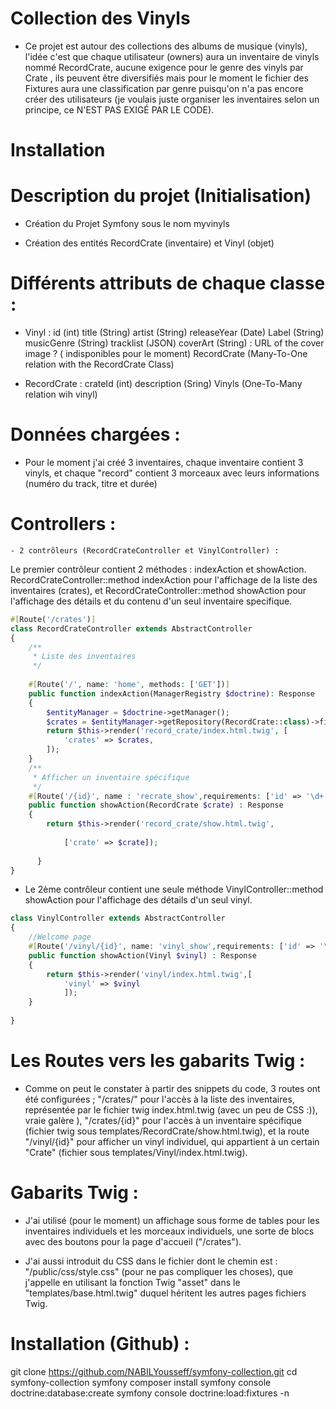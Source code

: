 # Collection des Vinyls

- Ce projet est autour des collections des albums de musique (vinyls), l'idée c'est que chaque utilisateur (owners) aura un inventaire de vinyls nommé RecordCrate, aucune exigence pour le genre des vinyls par Crate , ils peuvent être diversifiés mais pour le moment le fichier des Fixtures aura une classification par genre puisqu'on n'a pas encore créer des utilisateurs (je voulais juste organiser les inventaires selon un principe, ce N'EST PAS EXIGÉ PAR LE CODE). 


# Installation 


# Description du projet (Initialisation)


- Création du Projet Symfony sous le nom myvinyls


- Création des entités RecordCrate (inventaire) et Vinyl (objet)

# Différents attributs de chaque classe :
  - Vinyl :
     id (int)
     title (String)
     artist (String)
     releaseYear (Date)
     Label (String)
     musicGenre (String)
     tracklist (JSON)
     coverArt (String) : URL of the cover image ? ( indisponibles pour le moment)
     RecordCrate (Many-To-One relation with the RecordCrate Class)

  - RecordCrate :
     crateId (int)
     description (Sring)
     Vinyls (One-To-Many relation wih vinyl)

# Données chargées :

  -  Pour le moment j'ai créé 3 inventaires, chaque inventaire contient 3 vinyls, et chaque "record" contient 3 morceaux avec leurs informations (numéro du track, titre et durée) 
    
# Controllers :
    
    - 2 contrôleurs (RecordCrateController et VinylController) : 
    
Le premier contrôleur contient 2 méthodes : indexAction et showAction. RecordCrateController::method indexAction pour l'affichage de la liste des inventaires (crates), et RecordCrateController::method showAction pour l'affichage des détails et du contenu d'un seul inventaire specifique.

```php
#[Route('/crates')]
class RecordCrateController extends AbstractController
{
    /**
     * Liste des inventaires
     */
    
    #[Route('/', name: 'home', methods: ['GET'])]
    public function indexAction(ManagerRegistry $doctrine): Response
    {
        $entityManager = $doctrine->getManager();
        $crates = $entityManager->getRepository(RecordCrate::class)->findAll();
        return $this->render('record_crate/index.html.twig', [
            'crates' => $crates,
        ]);
    }
    /**
     * Afficher un inventaire spécifique
     */
    #[Route('/{id}', name : 'recrate_show',requirements: ['id' => '\d+'], methods: ['GET'])]
    public function showAction(RecordCrate $crate) : Response 
    {
        return $this->render('record_crate/show.html.twig',
            
            ['crate' => $crate]);
            
      }
}
```
- Le 2ème contrôleur contient une seule méthode VinylController::method showAction pour l'affichage des détails d'un seul vinyl.

```php
class VinylController extends AbstractController
{
    //Welcome page
    #[Route('/vinyl/{id}', name: 'vinyl_show',requirements: ['id' => '\d+'], methods : ['GET'])]
    public function showAction(Vinyl $vinyl) : Response
    {
        return $this->render('vinyl/index.html.twig',[
            'vinyl' => $vinyl
            ]);
    }
    
}
```
# Les Routes vers les gabarits Twig :

 - Comme on peut le constater à partir des snippets du code, 3 routes ont été configurées ; "/crates/" pour l'accès à la liste des inventaires, représentée par le fichier twig index.html.twig (avec un peu de CSS :)), vraie galère ), "/crates/{id}" pour l'accès à un inventaire spécifique (fichier twig sous templates/RecordCrate/show.html.twig), et la route "/vinyl/{id}" pour afficher un vinyl individuel, qui appartient à un certain "Crate" (fichier sous templates/Vinyl/index.html.twig).


          
# Gabarits Twig :

- J'ai utilisé (pour le moment) un affichage sous forme de tables pour les inventaires individuels et les morceaux individuels, une sorte de blocs avec des boutons pour la page d'accueil ("/crates").

- J'ai aussi introduit du CSS dans le fichier dont le chemin est : "/public/css/style.css" (pour ne pas compliquer les choses), que j'appelle en utilisant la fonction Twig "asset" dans le "templates/base.html.twig" duquel héritent les autres pages fichiers Twig.


# Installation (Github) :
    
   git clone https://github.com/NABILYousseff/symfony-collection.git
   cd symfony-collection
   symfony composer install
   symfony console doctrine:database:create
   symfony console doctrine:load:fixtures -n 
